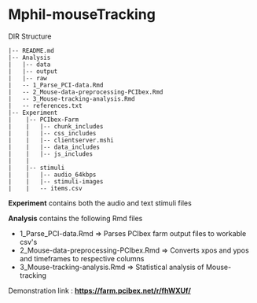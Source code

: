 # Mphil-mouseTracking

DIR Structure

```
|-- README.md
|-- Analysis
|   |-- data
|   |-- output
|   |-- raw
|   -- 1_Parse_PCI-data.Rmd
|   -- 2_Mouse-data-preprocessing-PCIbex.Rmd
|   -- 3_Mouse-tracking-analysis.Rmd
|   -- references.txt
|-- Experiment
|    |-- PCIbex-Farm
|    |   |-- chunk_includes
|    |   |-- css_includes
|    |   |-- clientserver.mshi
|    |   |-- data_includes
|    |   |-- js_includes
|    |   
|    |-- stimuli
|    |   |-- audio_64kbps
|    |   |-- stimuli-images
|    |   -- items.csv
```

**Experiment** contains both the audio and text stimuli files

**Analysis** contains the following Rmd files
- 1_Parse_PCI-data.Rmd => Parses PCIbex farm output files to workable csv's
- 2_Mouse-data-preprocessing-PCIbex.Rmd => Converts xpos and ypos and timeframes to respective columns
- 3_Mouse-tracking-analysis.Rmd => Statistical analysis of Mouse-tracking

Demonstration link : **https://farm.pcibex.net/r/fhWXUf/**